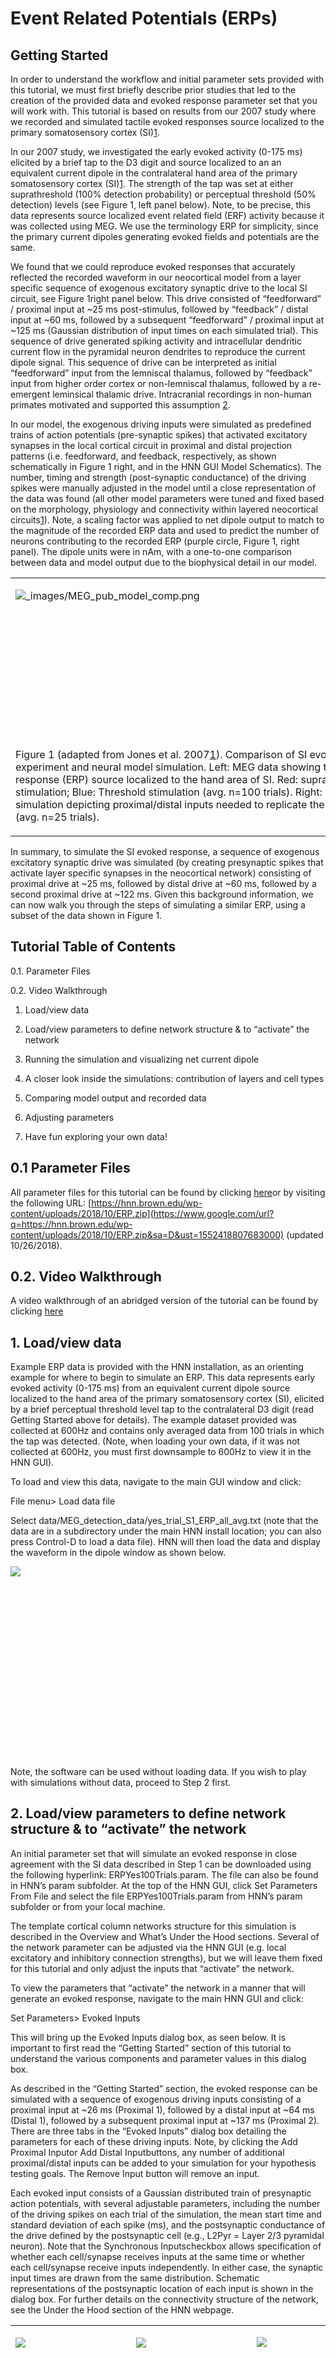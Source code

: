 # Event Related Potentials (ERPs)

## Getting Started

In order to understand the workflow and initial parameter sets provided with this tutorial, we must first briefly describe prior studies that led to the creation of the provided data and evoked response parameter set that you will work with. This tutorial is based on results from our 2007 study where we recorded and simulated tactile evoked responses source localized to the primary somatosensory cortex (SI)[1](https://www.google.com/url?q=https://paperpile.com/c/2dja22/RnG2&sa=D&ust=1552418807676000).

In our 2007 study, we investigated the early evoked activity (0-175 ms) elicited by a brief tap to the D3 digit and source localized to an an equivalent current dipole in the contralateral hand area of the primary somatosensory cortex (SI)[1](https://www.google.com/url?q=https://paperpile.com/c/2dja22/RnG2&sa=D&ust=1552418807676000). The strength of the tap was set at either suprathreshold (100% detection probability) or perceptual  threshold (50% detection) levels (see Figure 1, left panel below). Note, to be precise, this data represents source localized event related field (ERF) activity because it was collected using MEG. We use the terminology ERP for simplicity, since the primary current dipoles generating evoked fields and potentials are the same.

We found that we could reproduce evoked responses that accurately reflected the recorded waveform in our neocortical model from a layer specific sequence of exogenous excitatory synaptic drive to the local SI circuit, see Figure 1right panel below. This drive consisted of “feedforward” / proximal input at ~25 ms post-stimulus, followed by “feedback” / distal input at ~60 ms, followed by a subsequent “feedforward” / proximal input at ~125 ms (Gaussian distribution of input times on each simulated trial). This sequence of drive generated spiking activity and intracellular dendritic current flow in the pyramidal neuron dendrites to reproduce the current dipole signal. This sequence of drive can be interpreted as initial “feedforward” input from the lemniscal thalamus, followed by “feedback” input from higher order cortex or non-lemniscal thalamus, followed by a re-emergent leminsical thalamic drive. Intracranial recordings in non-human primates motivated and supported this assumption [2](https://www.google.com/url?q=https://paperpile.com/c/2dja22/IAm7&sa=D&ust=1552418807677000).

In our model, the exogenous driving inputs were simulated as predefined trains of action potentials (pre-synaptic spikes) that activated excitatory synapses in the local cortical circuit in proximal and distal projection patterns (i.e. feedforward, and feedback, respectively, as shown schematically in Figure 1 right, and in the HNN GUI Model Schematics). The number, timing and strength (post-synaptic conductance) of the driving spikes were manually adjusted in the model until a close representation of the data was found (all other model parameters were tuned and fixed based on the morphology, physiology and connectivity within layered neocortical circuits[1](https://www.google.com/url?q=https://paperpile.com/c/2dja22/RnG2&sa=D&ust=1552418807678000)). Note, a scaling factor was applied to net dipole output to match to the magnitude of the recorded ERP data and used to predict the number of neurons contributing to the recorded ERP (purple circle, Figure 1, right panel). The dipole units were in nAm, with a one-to-one comparison between data and model output due to the biophysical detail in our model.

<a id="t.7684f4301bfea171973b4588a5790ff9520ebaa9"></a><a id="t.0"></a>

<table class="c22">

<tbody>

<tr class="c23">

<td class="c32" colspan="1" rowspan="1">

<span style="overflow: hidden; display: inline-block; margin: 0.00px 0.00px; border: 0.00px solid #000000; transform: rotate(0.00rad) translateZ(0px); -webkit-transform: rotate(0.00rad) translateZ(0px); width: 624.00px; height: 216.00px;">![_images/MEG_pub_model_comp.png](https://raw.githubusercontent.com/jonescompneurolab/hnn-tutorials/master/ERP%20Tutorial/images/image8.png)

</td>

</tr>

<tr class="c23">

<td class="c32" colspan="1" rowspan="1">

Figure 1 (adapted from Jones et al. 2007[1](https://www.google.com/url?q=https://paperpile.com/c/2dja22/RnG2&sa=D&ust=1552418807679000)). Comparison of SI evoked response in experiment and neural model simulation. Left: MEG data showing tactile evoked response (ERP) source localized to the hand area of SI. Red: suprathreshold stimulation; Blue: Threshold stimulation (avg. n=100 trials). Right: Neural model simulation depicting proximal/distal inputs needed to replicate the ERP waveform (avg. n=25 trials).

</td>

</tr>

</tbody>

</table>



In summary, to simulate the SI evoked response, a sequence of exogenous excitatory synaptic drive was simulated (by creating presynaptic spikes that activate layer specific synapses in the neocortical network) consisting of proximal drive at ~25 ms, followed by distal drive at ~60 ms, followed by a second proximal drive at ~122 ms. Given this background information, we can now walk you through the steps of simulating a similar ERP, using a subset of the data shown in Figure 1\.



## Tutorial Table of Contents

0.1. Parameter Files

0.2. Video Walkthrough

1. Load/view data

2. Load/view parameters to define network structure &  to “activate” the network

3. Running the simulation and visualizing net current dipole

4. A closer look inside the simulations: contribution of layers and cell types

5. Comparing model output and recorded data

6. Adjusting parameters

7. Have fun exploring your own data!

##

## 0.1 Parameter Files

All parameter files for this tutorial can be found by clicking [here](https://www.google.com/url?q=https://hnn.brown.edu/wp-content/uploads/2018/10/ERP.zip&sa=D&ust=1552418807682000)or by visiting the following URL: [https://hnn.brown.edu/wp-content/uploads/2018/10/ERP.zip](https://www.google.com/url?q=https://hnn.brown.edu/wp-content/uploads/2018/10/ERP.zip&sa=D&ust=1552418807683000) (updated 10/26/2018).

<!---manually added code starts here--->
## 0.2\. Video Walkthrough

A video walkthrough of an abridged version of the tutorial can be found by clicking [here](https://www.dropbox.com/s/ilkh6y3339l9ahh/hnnvid_v4.mp4?dl=0)
<!---manually added code ends here--->

##

## 1\. Load/view data

Example ERP data is provided with the HNN installation, as an orienting example for where to begin to simulate an ERP. This data represents early evoked activity (0-175 ms) from an equivalent current dipole source localized to the hand area of the primary somatosensory cortex (SI), elicited by a brief perceptual threshold level tap to the contralateral D3 digit (read Getting Started above for details). The example dataset provided was collected at 600Hz and contains only averaged data from 100 trials in which the tap was detected. (Note, when loading your own data, if it was not collected at 600Hz, you must first downsample to 600Hz to view it in the HNN GUI).



To load and view this data, navigate to the main GUI window and click:

File menu> Load data file



Select data/MEG_detection_data/yes_trial_S1_ERP_all_avg.txt (note that the data are in a subdirectory under the main HNN install location; you can also press Control-D to load a data file). HNN will then load the data and display the waveform in the dipole window as shown below.



<span style="overflow: hidden; display: inline-block; margin: 0.00px 0.00px; border: 0.00px solid #000000; transform: rotate(0.00rad) translateZ(0px); -webkit-transform: rotate(0.00rad) translateZ(0px); width: 345.50px; height: 305.63px;">![](https://raw.githubusercontent.com/jonescompneurolab/hnn-tutorials/master/ERP%20Tutorial/images/image7.png)



Note, the software can be used without loading data. If you wish to play with simulations without data, proceed to Step 2 first.



## 2\. Load/view parameters to define network structure &  to “activate” the network

An initial parameter set that will simulate an evoked response in close agreement with the SI data described in Step 1 can be downloaded using the following hyperlink: ERPYes100Trials.param. The file can also be found in HNN’s param subfolder. At the top of the HNN GUI, click Set Parameters From File and select the file ERPYes100Trials.param from HNN’s param subfolder or from your local machine.



The template cortical column networks structure for this simulation is described in the Overview and What’s Under the Hood sections. Several of the network parameter can be adjusted via the HNN GUI (e.g. local excitatory and inhibitory connection strengths), but we will leave them fixed for this tutorial and only adjust the inputs that “activate” the network.



To view the parameters that “activate” the network in a manner that will generate an evoked response, navigate to the main HNN GUI and click:

Set Parameters> Evoked Inputs



This will bring up the Evoked Inputs dialog box, as seen below. It is important to first read the “Getting Started” section of this tutorial to understand the various components and parameter values in this dialog box.



As described in the “Getting Started” section, the evoked response can be simulated with a sequence of exogenous driving inputs consisting of a proximal input at ~26 ms (Proximal 1), followed by a distal input at ~64 ms (Distal 1), followed by a subsequent proximal input at ~137 ms (Proximal 2). There are three tabs in the “Evoked Inputs” dialog box detailing the parameters for each of these driving inputs. Note, by clicking the Add Proximal Inputor Add Distal Inputbuttons, any number of additional proximal/distal inputs can be added to your simulation for your hypothesis testing goals. The Remove Input button will remove an input.



Each evoked input consists of a Gaussian distributed train of presynaptic action potentials, with several adjustable parameters, including the number of the driving spikes on each trial of the simulation, the mean start time and standard deviation of each spike (ms), and the postsynaptic conductance of the drive defined by the postsynaptic cell (e.g., L2Pyr = Layer 2/3 pyramidal neuron). Note that the Synchronous Inputscheckbox allows specification of whether each cell/synapse receives inputs at the same time or whether each cell/synapse receive inputs independently. In either case, the synaptic input times are drawn from the same distribution. Schematic representations of the postsynaptic location of each input is shown in the dialog box. For further details on the connectivity structure of the network, see the Under the Hood section of the HNN webpage.



<a id="t.4ddb8f843d82ffd23098bf8aea89b4b1c103b929"></a><a id="t.1"></a>

<table class="c22">

<tbody>

<tr class="c17">

<td class="c1" colspan="1" rowspan="1">

<span style="overflow: hidden; display: inline-block; margin: 0.00px 0.00px; border: 0.00px solid #000000; transform: rotate(0.00rad) translateZ(0px); -webkit-transform: rotate(0.00rad) translateZ(0px); width: 177.03px; height: 403.53px;">![](https://raw.githubusercontent.com/jonescompneurolab/hnn-tutorials/master/ERP%20Tutorial/images/image17.png)

</td>

<td class="c1" colspan="1" rowspan="1">

<span style="overflow: hidden; display: inline-block; margin: 0.00px 0.00px; border: 0.00px solid #000000; transform: rotate(0.00rad) translateZ(0px); -webkit-transform: rotate(0.00rad) translateZ(0px); width: 177.03px; height: 403.53px;">![](https://raw.githubusercontent.com/jonescompneurolab/hnn-tutorials/master/ERP%20Tutorial/images/image25.png)

</td>

<td class="c1" colspan="1" rowspan="1">

<span style="overflow: hidden; display: inline-block; margin: 0.00px 0.00px; border: 0.00px solid #000000; transform: rotate(0.00rad) translateZ(0px); -webkit-transform: rotate(0.00rad) translateZ(0px); width: 178.50px; height: 406.89px;">![](https://raw.githubusercontent.com/jonescompneurolab/hnn-tutorials/master/ERP%20Tutorial/images/image5.png)

</td>

</tr>

</tbody>

</table>



## 3\. Running the simulation and visualizing net current dipole

Now that we have an initial parameter set, we can run a series of simulations (100 trials) that will produce the output shown below. On each simulated trial, the timings of the evoked inputs (i.e., spikes) are chosen from a Gaussian distribution with mean and stdev (standard deviation) as defined in the “Evoked Inputs” dialog boxes. Histograms of each of the evoked inputs will be displayed at the top of the HNN GUI. In the figure below, the thin gray traces are dipole signals from individual trials while the thick black trace is the average ERP, with histograms of the proximal (red, evprox) and distal (green, evdist) driving spikes shown above. Arrows indicate the mean timing of the proximal and distal drive, and the directionality roughly describes the direction of the driven primary dipole currents. This figure also shows MEG data (red; loaded in Step 1) and the root-mean-squared-error comparison between data and model. You can remove the data from the figure by going to to the file menu and choose Clear Data File (File> Clear Data File; or pres Control-C).



<span style="overflow: hidden; display: inline-block; margin: 0.00px 0.00px; border: 0.00px solid #000000; transform: rotate(0.00rad) translateZ(0px); -webkit-transform: rotate(0.00rad) translateZ(0px); width: 482.00px; height: 445.76px;">![](https://raw.githubusercontent.com/jonescompneurolab/hnn-tutorials/master/ERP%20Tutorial/images/image20.png)



To run this simulation, we’ll first change the simulation name (i.e., the name under which the simulated data will be saved), and reduce the number of trials for a faster simulation. In the “Set Parameters” dialog box, enter a new descriptivename for the simulation here; for example, ERPYes2Trials, as shown below.



<span style="overflow: hidden; display: inline-block; margin: 0.00px 0.00px; border: 0.00px solid #000000; transform: rotate(0.00rad) translateZ(0px); -webkit-transform: rotate(0.00rad) translateZ(0px); width: 162.67px; height: 190.58px;">![](https://raw.githubusercontent.com/jonescompneurolab/hnn-tutorials/master/ERP%20Tutorial/images/image22.png)



Next, press the Run button in the “Set Parameters” dialog box, and a “Run Parameters” dialog box will open, with several adjustable parameters, as shown below. These parameters control the duration, integration time step, number of trials, and number of computer processing cores to run the simulation with. Note: NumCores is the number of cores to parallelize the model, is automatically detected by HNN and may differ, depending on your hardware. For a faster simulation, change  the number of trials from 100 to 2\.



<span style="overflow: hidden; display: inline-block; margin: 0.00px 0.00px; border: 0.00px solid #000000; transform: rotate(0.00rad) translateZ(0px); -webkit-transform: rotate(0.00rad) translateZ(0px); width: 193.33px; height: 145.69px;">![](https://raw.githubusercontent.com/jonescompneurolab/hnn-tutorials/master/ERP%20Tutorial/images/image9.png)



Next, navigate to the main HNN GUI window, shown above, and press the Run Simulation. This will start the simulation, which should take 1-2 minutes depending on your hardware.



<span style="overflow: hidden; display: inline-block; margin: 0.00px 0.00px; border: 0.00px solid #000000; transform: rotate(0.00rad) translateZ(0px); -webkit-transform: rotate(0.00rad) translateZ(0px); width: 486.00px; height: 429.92px;">![](https://raw.githubusercontent.com/jonescompneurolab/hnn-tutorials/master/ERP%20Tutorial/images/image28.png)



The above figure shows model output in a white window in the HNN GUI after running 2 trials. Here, the experimental data was removed from the window; to do this, navigate to the main GUI and select:

File> Clear data file



The top two panels of the model output show histograms of input times from distal evoked inputs in green (evdist) and proximal evoked inputs in red (evprox).  The bottom panel shows the simulated dipole signals. The gray traces are from individual trials while the black trace is the average across trials.



Importantly, note that a scaling factor of 3000.00 was multiplied by the net dipole produced by the model, as seen on the y-axis scale. This scaling factor can be adjusted to match the magnitude of the recorded data; the value of 3000 is the default value for the loaded parameterset. To change this scaling factor, click on the Runbutton on the main parameter dialog. Then click on the “Analysis” tab and enter the desired scaling factor in the “Dipole Scaling” text box, as shown below.



<span style="overflow: hidden; display: inline-block; margin: 0.00px 0.00px; border: 0.00px solid #000000; transform: rotate(0.00rad) translateZ(0px); -webkit-transform: rotate(0.00rad) translateZ(0px); width: 262.50px; height: 197.81px;">![](https://raw.githubusercontent.com/jonescompneurolab/hnn-tutorials/master/ERP%20Tutorial/images/image6.png)



In this case, since the template model contains 200 pyramidal neurons (PNs), the simulation predicts that the number of cells that contribute to the signal is 600,000 (200 x 3000) PNs.



Also note that in the ERP simulation shown, the raw dipole signal was smoothed using a Hamming filter using a window size of 30 milliseconds, in order to reduce noise in the ERP signal generated by this reduced network model. The level of smoothing can be changed through setting the value in the parameters by setting the Dipole Smooth Window (ms) in the Run/Analysis dialog box shown above.



The longer the smoothing window, the more smoothing will occur. To turn off smoothing entirely, set the window size to 0\. Below, we provide an example of the same simulation with smoothing turned off entirely. Note the higher-frequency content compared to the ERP simulation with smoothing turned on.



Also note that before running this simulation, we removed the prior simulation by pressing the “Remove Simulation” button at the bottom of the GUI while it was selected. Had we not done so, both simulation dipoles would be displayed (old simulation with dotted line, new simulation with solid line; see “Tour of the GUI” for more details on simulation control). In the remainder of the tutorial, before running a new simulation, we always remove the previously run simulation.



<span style="overflow: hidden; display: inline-block; margin: 0.00px 0.00px; border: 0.00px solid #000000; transform: rotate(0.00rad) translateZ(0px); -webkit-transform: rotate(0.00rad) translateZ(0px); width: 451.29px; height: 399.21px;">![](https://raw.githubusercontent.com/jonescompneurolab/hnn-tutorials/master/ERP%20Tutorial/images/image3.png)



## 4\. A closer look inside the simulations: contribution of layers and cell types

One of the main advantages of simulating neocortical activity is that we can dive into the details of the simulation to investigate the contribution of different components in the network; e.g., layers, cell types, etc. HNN currently enables the viewing of the following:

(1) layer specific dipole activity

(2) spiking activity in each individual neuron population



### Viewing layer specific current dipoles

From the main HNN GUI window, click:

View> View Simulation Dipoles



This will allow the user to view the dipole signal contributions from individual layers. The following window will appear (first reload the ERPYes2Trials.param simulation, that was run above, into HNN).



<span style="overflow: hidden; display: inline-block; margin: 0.00px 0.00px; border: 0.00px solid #000000; transform: rotate(0.00rad) translateZ(0px); -webkit-transform: rotate(0.00rad) translateZ(0px); width: 400.00px; height: 437.55px;">![](https://raw.githubusercontent.com/jonescompneurolab/hnn-tutorials/master/ERP%20Tutorial/images/image14.png)



This window shows the dipole contributions from Layer 2/3 (top), Layer 5 (middle), and the aggregate (bottom). Note the different features in Layer 2/3 vs Layer 5 dipole signals, allowing you to tease apart how the different cortical layers contribute to different net waveform features. In this figure, the gray traces are from individual trials (n=2), and the white trace is the average across trials. The same dipole scaling factor is applied (3000.0).



The bottom drop-down menu, which currently has “Show All Trials” selected, allows you to change the view to show the dipole signals from an individual trial. You can also save the image using the standard matplotlib menu at the top (see [https://matplotlib.org/](https://www.google.com/url?q=https://matplotlib.org/&sa=D&ust=1552418807697000) for more information).



### Viewing network spiking activity

To view the spiking activity generated by different neuronal populations in the network, navigate to the main GUI window and select:

View> View Simulation Spiking Activity



The following window will appear.



<span style="overflow: hidden; display: inline-block; margin: 0.00px 0.00px; border: 0.00px solid #000000; transform: rotate(0.00rad) translateZ(0px); -webkit-transform: rotate(0.00rad) translateZ(0px); width: 453.66px; height: 477.09px;">![](https://raw.githubusercontent.com/jonescompneurolab/hnn-tutorials/master/ERP%20Tutorial/images/image12.png)



This window shows the spiking activity produced in each population in response to the evoked inputs. The top two panels show histograms of distal evoked inputs (green) and proximal evoked inputs (red) provided to the neurons. The large third panel shows a raster plot of the spiking activity generated by the individual neurons, with different populations in different colors as labeled  (x-axis: time in ms; y-axis: neuron identifier). The neuron identifiers are arranged vertically by layer, with top representing supragranular layers and the bottom representing the infragranular layers. Individual neuron types are drawn in the different colors shown in the legend. The dotted lines in the bottom panel show a time-series of summed activity per population (these use the same color code as the individual spikes; you can turn these lines off or on by selecting View> Toggle Histograms). The initial view shows the aggregate spiking activity across trials. To see spiking activity generated by a single trial, select the trial number using the combination box at the bottom of the window. This spike viewer window also provides the standard save/navigation functionality through the matplotlib control at the top.



### Viewing ERP Spectrograms

HNN allows you to generate a time-frequency representation of ERP dipole signals. In order to do so, access the Runparameters by selecting Run and clicking on the “Analysis”tab. Then set the Save spectral data value to 1\.



Running an ERP simulation will now display the wavelet time-frequency representation of the ERP dipole signal as shown in the figure below. Note that when running multiple trials, the average of individual wavelet transforms is shown, rather than performing the wavelet transform on the average dipole signal. Also note that in the simulation below, the evoked inputs were shifted forward 50 ms in time, because the wavelet analysis cuts off the first 50 ms of the dipole signal to avoid edge artifacts. Finally, note that the previous simulation was removed before running this new simulation.



<span style="overflow: hidden; display: inline-block; margin: 0.00px 0.00px; border: 0.00px solid #000000; transform: rotate(0.00rad) translateZ(0px); -webkit-transform: rotate(0.00rad) translateZ(0px); width: 430.50px; height: 380.83px;">![](https://raw.githubusercontent.com/jonescompneurolab/hnn-tutorials/master/ERP%20Tutorial/images/image13.png)



## 5\. Comparing model output and recorded data

When data are loaded into HNN and a simulation is run, the software automatically calculates and plots root-mean-squared-error (RMSE) between the average simulation ERP waveform and the waveform loaded. An example of this is shown in the figure below for the two trial simulation described in Step 4\. To create this figure, follow Step 1 to load the yes_trial_S1_ERP_all_avg.txt data file (File> Load data fileand select data/MEG_detection_data/yes_trial_S1_ERP_all_avg.txt). HNN will load the data and display the waveform in the dipole window as shown with a blue dotted line below. (Note, when loading your own data, if it was not collected at 600 Hz, you must first downsample to 600 Hz to view it in the HNN GUI).



<span style="overflow: hidden; display: inline-block; margin: 0.00px 0.00px; border: 0.00px solid #000000; transform: rotate(0.00rad) translateZ(0px); -webkit-transform: rotate(0.00rad) translateZ(0px); width: 460.76px; height: 407.59px;">![](https://raw.githubusercontent.com/jonescompneurolab/hnn-tutorials/master/ERP%20Tutorial/images/image10.png)



HNN will also calculate the root-mean-squared-error (RMSE) between the average simulation simulated ERP waveform (black trace, n=2 trials ) and the waveform loaded from the .txt file. As seen in the figure, the RMSE=5.37 in this case. Notice that when we simulated more trials (n=100), as shown in the figure in Step 3, the RMSE between the data and the simulated average ERP was slightly higher (RMSE=5.57). Depending on the number of trials you run, and adjustments to the parameter values, you may be able to reduce the RMSE.



## 6\. Adjusting parameters

Parameter adjustments will be key to developing and testing hypotheses on the circuit origin of your own ERP data. HNN is designed so that many of parameters in the model can be adjusted from the GUI (see Tour of the GUI). Here, we’ll walk through examples of how to adjust several “Evoked Input” parameters to investigate how they impact the evoked response.



### 6.1 Changing the synchrony of the evoked inputs

In the example evoked response simulation described in Step 3, the time that each exogenous driving spike was provided to each cell in the local network was chosen independently from a Gaussian distribution, for both the proximal and distal inputs; this variability in timing created variability in the response of each cell in the network. Asynchronous exogenous drive is the default configuration in HNN. HNN also provides the capability to provide exogenous driving inputs to all cells in the network synchronously (0ms lag); this will reduce variability in timing of evoked inputs, producing a stronger response, and may or may not provide a better fit to the data.



To change the evoked inputs to contact the cells in network synchronously, first change the simulation name to, e.g.,ERPYes2TrialsSync in the main Set Parameters window. This will save the simulation data to a file with this new name. If you don’t still have the “Evoked Inputs” dialog window open, click:

        Set Parameters> Evoked Inputs



Click the “Synchronous Inputs”checkbox, then press the Start Simulation button in the main HNN GUI.



<span style="overflow: hidden; display: inline-block; margin: 0.00px 0.00px; border: 0.00px solid #000000; transform: rotate(0.00rad) translateZ(0px); -webkit-transform: rotate(0.00rad) translateZ(0px); width: 180.53px; height: 411.51px;">![](https://raw.githubusercontent.com/jonescompneurolab/hnn-tutorials/master/ERP%20Tutorial/images/image19.png)



After the simulation has completed, you’ll see the following output. Although the model replicates some gross features of the experimental data, the fit to the data is now substantially worse (RMSE=16.25). Notice also that there is significantly lower variability of the input times in the green/red histograms at the top of the figure (compare to evoked response inputs shown in Step 5), predicting (in this case) the evoked responses are more likely to be non-synchronous. Remember, however, that this simulation is only based on two trials.



<span style="overflow: hidden; display: inline-block; margin: 0.00px 0.00px; border: 0.00px solid #000000; transform: rotate(0.00rad) translateZ(0px); -webkit-transform: rotate(0.00rad) translateZ(0px); width: 475.75px; height: 420.86px;">![](https://raw.githubusercontent.com/jonescompneurolab/hnn-tutorials/master/ERP%20Tutorial/images/image11.png)



If you’re adventurous and have some time, try running the same parameters with 100 trials. Doing so will reduce the RMSE as shown in the image below (RMSE=13.92). Notice also the change in the histograms of driving spikes.



<span style="overflow: hidden; display: inline-block; margin: 0.00px 0.00px; border: 0.00px solid #000000; transform: rotate(0.00rad) translateZ(0px); -webkit-transform: rotate(0.00rad) translateZ(0px); width: 480.00px; height: 424.62px;">![](https://raw.githubusercontent.com/jonescompneurolab/hnn-tutorials/master/ERP%20Tutorial/images/image26.png)



### 6.1.1 Exercises for further exploration

*   Try adjusting the duration and strength of the distal drive; how does this affect the simulation?
*   View the evoked responses for different values of the scaling parameter set with “Dipole Scaling” in the Run/Analysis dialog box; how does this affect the simulation?
*   View the evoked responses for different values of the smoothing parameter set with Dipole Smooth Window (ms) in the Run/Analysis dialog box; how does this affect the simulation?

###

### 6.2 Changing the timing and strength (post-synaptic conductance) of the evoked inputs

For this part of the tutorial, we’ll load a different experimental data set into the GUI, at first keeping the simulated data from step 6.1\. The new experimental data represents the evoked response from non-detected threshold level stimuli in the experiment described in the “Getting Started” section above[1](https://www.google.com/url?q=https://paperpile.com/c/2dja22/RnG2&sa=D&ust=1552418807707000).



First, let’s clear the MEG data from the detectedthreshold level stimuli. To do this, click File> Clear data file from the main GUI window (or press Control-C).



Next, load the data from the non-detectedtrials. Go to File> Load data file (or press Control-D) and select data/MEG_detection_data/no_trial_S1_ERP_all_avg.txt. Notice that the timing and magnitude of the peaks in this new data set (the purple dashed curve in the below figure) are different than for the evoked responses that were detected (shown in red curve in Step 6.1).



HNN will automatically recalculate the model fit to the data (i.e, the RMSE between the average model response and the loaded data) based on the prior simulations (Step 6.1), showing that the previously used parameter set gave a poor fit to the new data (RMSE=22.73).



<span style="overflow: hidden; display: inline-block; margin: 0.00px 0.00px; border: 0.00px solid #000000; transform: rotate(0.00rad) translateZ(0px); -webkit-transform: rotate(0.00rad) translateZ(0px); width: 468.83px; height: 414.73px;">![](https://raw.githubusercontent.com/jonescompneurolab/hnn-tutorials/master/ERP%20Tutorial/images/image21.png)



In this case, the magnitudes of the peaks in the model are larger than the data, and the timing of the peaks is faster.



Hypothesis testing: Logical hypotheses to test to account for these differences would be (1) a decrease in the strength of the inputs that create the evoked response, and (2) delaying the arrival time of these inputs to the network. The former hypothesis is likely to decrease the magnitude of the peaks, and the latter to delay their timing, hence creating a better fit to the data.



To test these hypotheses, we’ll adjust the parameters as described. For simplicity, we have created a param file, which can be loaded into the GUI, that accounts for such changes and accurately reproduces the new data. Load the ERPNo100Trials.paramfile values by clicking Set Parameters From File and selecting the file from HNN’s param subfolder or your local machine. To view the new parameters, click:

Set Parameters> Evoked Inputs



You should see the new values, as displayed in the dialog boxes below.



<a id="t.4ddb8f843d82ffd23098bf8aea89b4b1c103b929"></a><a id="t.2"></a>

<table class="c22">

<tbody>

<tr class="c17">

<td class="c33" colspan="1" rowspan="1">

<span style="overflow: hidden; display: inline-block; margin: 0.00px 0.00px; border: 0.00px solid #000000; transform: rotate(0.00rad) translateZ(0px); -webkit-transform: rotate(0.00rad) translateZ(0px); width: 180.09px; height: 410.51px;">![](https://raw.githubusercontent.com/jonescompneurolab/hnn-tutorials/master/ERP%20Tutorial/images/image18.png)

</td>

<td class="c33" colspan="1" rowspan="1">

<span style="overflow: hidden; display: inline-block; margin: 0.00px 0.00px; border: 0.00px solid #000000; transform: rotate(0.00rad) translateZ(0px); -webkit-transform: rotate(0.00rad) translateZ(0px); width: 180.53px; height: 411.51px;">![](https://raw.githubusercontent.com/jonescompneurolab/hnn-tutorials/master/ERP%20Tutorial/images/image24.png)

</td>

<td class="c33" colspan="1" rowspan="1">

<span style="overflow: hidden; display: inline-block; margin: 0.00px 0.00px; border: 0.00px solid #000000; transform: rotate(0.00rad) translateZ(0px); -webkit-transform: rotate(0.00rad) translateZ(0px); width: 180.53px; height: 411.51px;">![](https://raw.githubusercontent.com/jonescompneurolab/hnn-tutorials/master/ERP%20Tutorial/images/image16.png)

</td>

</tr>

</tbody>

</table>



Notice that the weights (post-synaptic conductances) of the evoked inputs to pyramidal neurons, relative to interneurons in a given layer, are generally smaller than they were in the simulations in Step 6.1 and in prior steps. Also, the mean input times are greater for all inputs, and the variances has increased for the Proximal 2 input.



To run the simulation, let’s reduce the number of trials to 2 (in the “Run” dialog box, see Step 4 above) for speed, change the simulation name (in the “Set Parameters” dialog box), and see how well the data fits after running the simulation (with the Start Simulation button on the main GUI).



Simulation results after running 2 trials in the model with the new parameters (non-detection parameters) are shown in the figure below.



<span style="overflow: hidden; display: inline-block; margin: 0.00px 0.00px; border: 0.00px solid #000000; transform: rotate(0.00rad) translateZ(0px); -webkit-transform: rotate(0.00rad) translateZ(0px); width: 465.37px; height: 411.67px;">![](https://raw.githubusercontent.com/jonescompneurolab/hnn-tutorials/master/ERP%20Tutorial/images/image1.png)



For this new parameter set, there is now a better fit to the experimental data (RMSE=6.86). One interpretation of these results is that on non-detected trials (data are in Step 6.2), the feedback (distal 1) and late-feedforward (proximal 2) inputs to the network are more delayed, less synchronous, and overall weaker than on detected trials (see Step 6.1 and above).



### 6.2.1 Simulating the Suprathreshold response



For this part of the tutorial, we’ll load a different experimental data set into the GUI, at first keeping the simulated data from step 6.1\. The new experimental data represents the evoked response from suprathreshold level stimuli in the experiment described in the “Getting Started” section above[1](https://www.google.com/url?q=https://paperpile.com/c/2dja22/RnG2&sa=D&ust=1552418807715000).



First, let’s clear any MEG and simulation data currently loaded. To do this, click Edit> Clear canvas from the main GUI window (or press Control-X).



Now, load the data from the threshold-level detectedtrials. Go to File> Load data file (or press Control-D) and select data/MEG_detection_data/yes_trial_S1_ERP_all_avg.txt. Next, load the data from the new suprathreshold-level detectedtrials. Go to File> Load data file (or press Control-D) and select data/MEG_detection_data/S1_SupraT.txt. Notice that the two waveforms displayed have substantially different features, including altered timing, amplitude, and sharpness of the peaks in this new data set.



<span style="overflow: hidden; display: inline-block; margin: 0.00px 0.00px; border: 0.00px solid #000000; transform: rotate(0.00rad) translateZ(0px); -webkit-transform: rotate(0.00rad) translateZ(0px); width: 410.90px; height: 361.62px;">![](https://raw.githubusercontent.com/jonescompneurolab/hnn-tutorials/master/ERP%20Tutorial/images/image15.png)



Next, load the threshold-level parameters into HNN. At the top of the HNN GUI, click Set Parameters From File and select the file default.param from HNN’s param subfolder from your local machine.



<span style="overflow: hidden; display: inline-block; margin: 0.00px 0.00px; border: 0.00px solid #000000; transform: rotate(0.00rad) translateZ(0px); -webkit-transform: rotate(0.00rad) translateZ(0px); width: 421.60px; height: 370.50px;">![](https://raw.githubusercontent.com/jonescompneurolab/hnn-tutorials/master/ERP%20Tutorial/images/image4.png)



HNN will automatically calculate the model fit to both datasets loaded (i.e, the RMSE between the average model response and the loaded data) based on the default simulation, showing that the threshold level parameter set (default.param) gives a poor fit to the new data (Dark blue trace with RMSE=33.01).



Hypothesis testing: Logical hypotheses to test to account for these differences would be (1) an increase in the strength of the inputs that create the evoked response, and (2) reducing the delay in the arrival time of the inputs to the network. The former hypothesis is likely to increase the magnitude of the peaks, and the latter to cause them to occur earlier, creating a better fit to the data.



To test these hypotheses, we’ll adjust the parameters as described. For simplicity, we have created a param file, which can be loaded into the GUI, that accounts for such changes and accurately reproduces the new data. Load the ERPYesSupraT.param file values by clicking Set Parameters From File and selecting the file from HNN’s param subfolder on your local machine. To view the new parameters, click:

Set Parameters> Evoked Inputs



You should see the new values, as displayed in the dialog boxes below.



<a id="t.4ddb8f843d82ffd23098bf8aea89b4b1c103b929"></a><a id="t.3"></a>

<table class="c39">

<tbody>

<tr class="c23">

<td class="c16" colspan="1" rowspan="1">

<span style="overflow: hidden; display: inline-block; margin: 0.00px 0.00px; border: 0.00px solid #000000; transform: rotate(0.00rad) translateZ(0px); -webkit-transform: rotate(0.00rad) translateZ(0px); width: 208.77px; height: 406.10px;">![](https://raw.githubusercontent.com/jonescompneurolab/hnn-tutorials/master/ERP%20Tutorial/images/image2.png)

</td>

<td class="c16" colspan="1" rowspan="1">

<span style="overflow: hidden; display: inline-block; margin: 0.00px 0.00px; border: 0.00px solid #000000; transform: rotate(0.00rad) translateZ(0px); -webkit-transform: rotate(0.00rad) translateZ(0px); width: 209.74px; height: 408.00px;">![](https://raw.githubusercontent.com/jonescompneurolab/hnn-tutorials/master/ERP%20Tutorial/images/image23.png)

</td>

<td class="c16" colspan="1" rowspan="1">

<span style="overflow: hidden; display: inline-block; margin: 0.00px 0.00px; border: 0.00px solid #000000; transform: rotate(0.00rad) translateZ(0px); -webkit-transform: rotate(0.00rad) translateZ(0px); width: 212.24px; height: 412.85px;">![](https://raw.githubusercontent.com/jonescompneurolab/hnn-tutorials/master/ERP%20Tutorial/images/image27.png)

</td>

</tr>

</tbody>

</table>



Next, let’s run the simulation with the Start Simulation button on the main GUI.



Simulation results after running the model with the new parameters (supra-threshold detection parameters) are shown in the figure below.



<span style="overflow: hidden; display: inline-block; margin: 0.00px 0.00px; border: 0.00px solid #000000; transform: rotate(0.00rad) translateZ(0px); -webkit-transform: rotate(0.00rad) translateZ(0px); width: 507.70px; height: 446.70px;">![](https://raw.githubusercontent.com/jonescompneurolab/hnn-tutorials/master/ERP%20Tutorial/images/image29.png)



Let’s take a look at the output. First, note that the previous threshold-level simulation was not removed (dipole drawn with dotted black line), to allow comparison to the new supra-threshold simulation (dipole drawn with solid black line). For the new suprathreshold detection parameter set, there is now a better fit to the experimental data (RMSE=16.58), with all major waveform features in the experiment and simulation in agreement. One interpretation of these results is that on supra-threshold detected trials, both the feedforward and feedback inputs stronger and both early and late feedforward inputs arrive substantially earlier. Overall stronger inputs, then promotes tactile detection.



### 6.2.2 Exercises for further exploration

*   Run 5 trials to see if the RMSE in the examples above is reduced. Can you adjust the parameters to reduce the RMSE?
*   Try running the simulation for longer and adding an additional proximal or distal drive; how does this affect the simulation?



## 7. Have fun exploring your own data!

Follow steps 1-6 above using your data and parameter adjustments based on your own hypotheses.



References

1.        [Jones, S. R., Pritchett, D. L., Stufflebeam, S. M., Hämäläinen, M. & Moore, C. I. Neural correlates of tactile detection: a combined magnetoencephalography and biophysically based computational modeling study.](https://www.google.com/url?q=http://paperpile.com/b/2dja22/RnG2&sa=D&ust=1552418807723000) [J. Neurosci.](https://www.google.com/url?q=http://paperpile.com/b/2dja22/RnG2&sa=D&ust=1552418807723000)[ ](https://www.google.com/url?q=http://paperpile.com/b/2dja22/RnG2&sa=D&ust=1552418807724000)[27,](https://www.google.com/url?q=http://paperpile.com/b/2dja22/RnG2&sa=D&ust=1552418807724000)[ 10751–10764 (2007).](https://www.google.com/url?q=http://paperpile.com/b/2dja22/RnG2&sa=D&ust=1552418807724000)

2.        [Cauller, L. J. & Kulics, A. T. The neural basis of the behaviorally relevant N1 component of the somatosensory-evoked potential in SI cortex of awake monkeys: evidence that backward cortical projections signal conscious touch sensation.](https://www.google.com/url?q=http://paperpile.com/b/2dja22/IAm7&sa=D&ust=1552418807725000) [Exp. Brain Res.](https://www.google.com/url?q=http://paperpile.com/b/2dja22/IAm7&sa=D&ust=1552418807725000)[ ](https://www.google.com/url?q=http://paperpile.com/b/2dja22/IAm7&sa=D&ust=1552418807725000)[84,](https://www.google.com/url?q=http://paperpile.com/b/2dja22/IAm7&sa=D&ust=1552418807725000)[ 607–619 (1991).](https://www.google.com/url?q=http://paperpile.com/b/2dja22/IAm7&sa=D&ust=1552418807726000)

At the top of the HNN GUI, click Set Parameters From File and select the file ERPYes100Trials.param from HNN’s param subfolder or from your local machine.
